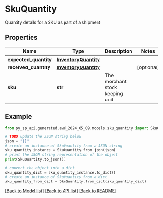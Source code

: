 # SkuQuantity

Quantity details for a SKU as part of a shipment

## Properties

Name | Type | Description | Notes
------------ | ------------- | ------------- | -------------
**expected_quantity** | [**InventoryQuantity**](InventoryQuantity.md) |  | 
**received_quantity** | [**InventoryQuantity**](InventoryQuantity.md) |  | [optional] 
**sku** | **str** | The merchant stock keeping unit | 

## Example

```python
from py_sp_api.generated.awd_2024_05_09.models.sku_quantity import SkuQuantity

# TODO update the JSON string below
json = "{}"
# create an instance of SkuQuantity from a JSON string
sku_quantity_instance = SkuQuantity.from_json(json)
# print the JSON string representation of the object
print(SkuQuantity.to_json())

# convert the object into a dict
sku_quantity_dict = sku_quantity_instance.to_dict()
# create an instance of SkuQuantity from a dict
sku_quantity_from_dict = SkuQuantity.from_dict(sku_quantity_dict)
```
[[Back to Model list]](../README.md#documentation-for-models) [[Back to API list]](../README.md#documentation-for-api-endpoints) [[Back to README]](../README.md)


